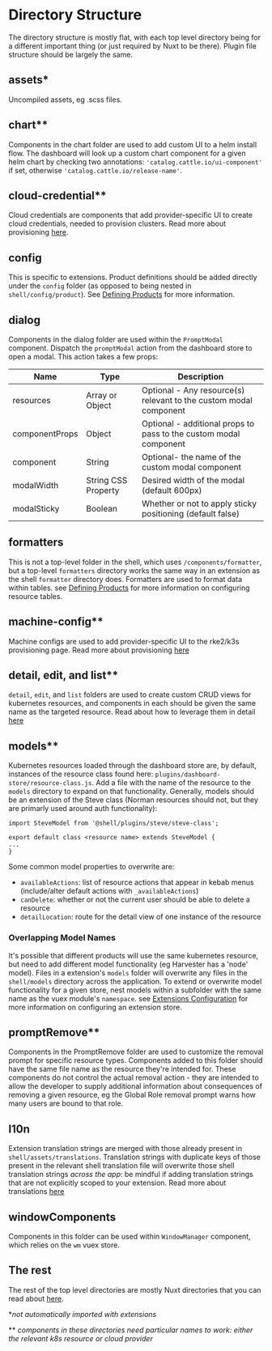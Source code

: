 # Directory Structure
The directory structure is mostly flat, with each top level directory being for a different important thing (or just required by Nuxt to be there). Plugin file structure should be largely the same.

## assets*
Uncompiled assets, eg .scss files.

## chart**
Components in the chart folder are used to add custom UI to a helm install flow. The dashboard will look up a custom chart component for a given helm chart by checking two annotations: `'catalog.cattle.io/ui-component'` if set, otherwise `'catalog.cattle.io/release-name'`.

## cloud-credential**
Cloud credentials are components that add provider-specific UI to create cloud credentials, needed to provision clusters. Read more about provisioning [here](./machine-drivers.md).

## config
This is specific to extensions. Product definitions should be added directly under the `config` folder (as opposed to being nested in `shell/config/product`). See [Defining Products](./products-and-navigation.md) for more information.

## dialog
Components in the dialog folder are used within the `PromptModal` component. Dispatch the `promptModal` action from the dashboard store to open a modal. This action takes a few props:

|Name |Type |Description|
|---|---|---|
|resources| Array or Object| Optional - Any resource(s) relevant to the custom modal component |
|componentProps| Object | Optional - additional props to pass to the custom modal component |
|component| String | Optional- the name of the custom modal component|
|modalWidth| String CSS Property | Desired width of the modal (default 600px)|
|modalSticky| Boolean | Whether or not to apply sticky positioning (default false)| 

## formatters 
This is not a top-level folder in the shell, which uses `/components/formatter`, but a top-level `formatters` directory works the same way in an extension as the shell `formatter` directory does. Formatters are used to format data within tables. see [Defining Products](./products-and-navigation.md) for more information on configuring resource tables.

## machine-config**
Machine configs are used to add provider-specific UI to the rke2/k3s provisioning page. Read more about provisioning [here](./machine-drivers.md)

## detail, edit, and list**
`detail`, `edit`, and `list` folders are used to create custom CRUD views for kubernetes resources, and components in each should be given the same name as the targeted resource. Read about how to leverage them in detail [here](./customising-how-k8s-resources-are-presented.md)

## models**
Kubernetes resources loaded through the dashboard store are, by default, instances of the resource class found here: `plugins/dashboard-store/resource-class.js`. Add a file with the name of the resource to the `models` directory to expand on that functionality. Generally, models should be an extension of the Steve class (Norman resources should not, but they are primarly used around auth functionality):
```
import SteveModel from '@shell/plugins/steve/steve-class';

export default class <resource name> extends SteveModel {
...
}
```
Some common model properties to overwrite are:
* `availableActions`: list of resource actions that appear in kebab menus (include/alter default actions with `_availableActions`)
* `canDelete`: whether or not the current user should be able to delete a resource
* `detailLocation`: route for the detail view of one instance of the resource

### Overlapping Model Names
It's possible that different products will use the same kubernetes resource, but need to add different model functionality (eg Harvester has a 'node' model). Files in a extension's `models` folder will overwrite any files in the `shell/models` directory across the application. To extend or overwrite model functionality for a given store, nest models within a subfolder with the same name as the vuex module's `namespace`. see [Extensions Configuration](/extensions/next/extensions-configuration) for more information on configuring an extension store.

## promptRemove**
Components in the PromptRemove folder are used to customize the removal prompt for specific resource types. Components added to this folder should have the same file name as the resource they're intended for. These components do not control the actual removal action - they are intended to allow the developer to supply additional information about consequences of removing a given resource, eg the Global Role removal prompt warns how many users are bound to that role. 


## l10n
Extension translation strings are merged with those already present in `shell/assets/translations`. Translation strings with duplicate keys of those present in the relevant shell translation file will overwrite those shell translation strings _across the app_: be mindful if adding translation strings that are not explicitly scoped to your extension. Read more about translations [here](./on-screen-text-and-translations.md)

## windowComponents
Components in this folder can be used within `WindowManager` component, which relies on the `wm` vuex store.

## The rest
The rest of the top level directories are mostly Nuxt directories that you can read about [here](https://nuxtjs.org/docs/directory-structure/nuxt). 


\*_not automatically imported with extensions_

\*\* _components in these directories need particular names to work: either the relevant k8s resource or cloud provider_
